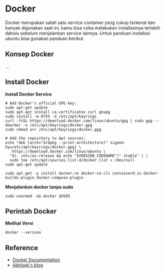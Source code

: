 # Docker

Docker merupakan salah satu service container yang cukup terkenal dan banyak digunakan saat ini, kamu bisa coba melakukan installasinya terlebih dahulu sebelum menjalankan service lainnya. Untuk panduan installasi ubuntu bisa gunakan panduan berikut.

## Konsep Docker
...


## Install Docker


**Install Docker Service**
```
# Add Docker's official GPG key:
sudo apt-get update
sudo apt-get install ca-certificates curl gnupg
sudo install -m 0755 -d /etc/apt/keyrings
curl -fsSL https://download.docker.com/linux/ubuntu/gpg | sudo gpg --dearmor -o /etc/apt/keyrings/docker.gpg
sudo chmod a+r /etc/apt/keyrings/docker.gpg

# Add the repository to Apt sources:
echo "deb [arch="$(dpkg --print-architecture)" signed-by=/etc/apt/keyrings/docker.gpg] \ 
   https://download.docker.com/linux/ubuntu \
  "$(. /etc/os-release && echo "$VERSION_CODENAME")" stable" | \
  sudo tee /etc/apt/sources.list.d/docker.list > /dev/null
sudo apt-get update

sudo apt-get -y install docker-ce docker-ce-cli containerd.io docker-buildx-plugin docker-compose-plugin
```

**Menjalankan docker tanpa sudo**
```
sudo usermod -aG docker $USER
```

## Perintah Docker

**Melihat Versi**
```
docker --version
```

## Reference
- [Docker Documentation](https://docs.docker.com)
- [Abhisek's blog](https://abhisek6.hashnode.dev/docker-for-devops-engineers)